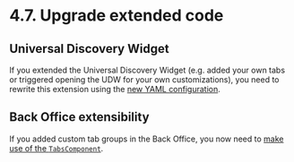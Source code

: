 # 4.7. Upgrade extended code

## Universal Discovery Widget

If you extended the Universal Discovery Widget
(e.g. added your own tabs or triggered opening the UDW for your own customizations),
you need to rewrite this extension using the [new YAML configuration](../extending/extending_udw.md).

## Back Office extensibility

If you added custom tab groups in the Back Office,
you now need to [make use of the `TabsComponent`](../extending/tabs/back_office_tabs.md#tab-groups).
